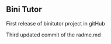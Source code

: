 ## Bini Tutor 


First release of binitutor project in gitHub

Third updated commit of the radme.md  
